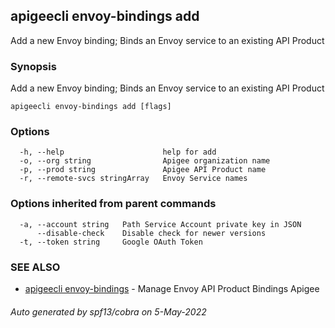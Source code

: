 ## apigeecli envoy-bindings add

Add a new Envoy binding; Binds an Envoy service to an existing API Product

### Synopsis

Add a new Envoy binding; Binds an Envoy service to an existing API Product

```
apigeecli envoy-bindings add [flags]
```

### Options

```
  -h, --help                      help for add
  -o, --org string                Apigee organization name
  -p, --prod string               Apigee API Product name
  -r, --remote-svcs stringArray   Envoy Service names
```

### Options inherited from parent commands

```
  -a, --account string   Path Service Account private key in JSON
      --disable-check    Disable check for newer versions
  -t, --token string     Google OAuth Token
```

### SEE ALSO

* [apigeecli envoy-bindings](apigeecli_envoy-bindings.md)	 - Manage Envoy API Product Bindings Apigee

###### Auto generated by spf13/cobra on 5-May-2022
